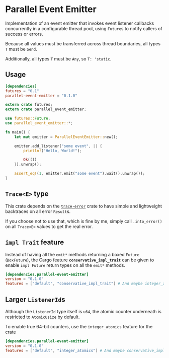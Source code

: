 Parallel Event Emitter
======================

Implementation of an event emitter that invokes event listener callbacks concurrently in a configurable thread pool,
using `Future`s to notify callers of success or errors.

Because all values must be transferred across thread boundaries, all types `T` must be `Send`.

Additionally, all types `T` must be `Any`, so `T: 'static`.

## Usage

```toml
[dependencies]
futures = "0.1"
parallel-event-emitter = "0.1.0"
```

```rust
extern crate futures;
extern crate parallel_event_emitter;

use futures::Future;
use parallel_event_emitter::*;

fn main() {
    let mut emitter = ParallelEventEmitter::new();

    emitter.add_listener("some event", || {
        println!("Hello, World!");

        Ok(())
    }).unwrap();

    assert_eq!(1, emitter.emit("some event").wait().unwrap());
}
```

## `Trace<E>` type

This crate depends on the [`trace-error`](https://crates.io/crates/trace-error) crate to have simple and lightweight backtraces on all error `Result`s.

If you choose not to use that, which is fine by me, simply call `.into_error()` on all `Trace<E>` values to get the real error.

## `impl Trait` feature

Instead of having all the `emit*` methods returning a boxed `Future` (`BoxFuture`),
the Cargo feature **`conservative_impl_trait`** can be given to enable `impl Future` return types on
all the `emit*` methods.

```toml
[dependencies.parallel-event-emitter]
version = "0.1.0"
features = ["default", "conservative_impl_trait"] # And maybe integer_atomics
```

## Larger `ListenerId`s

Although the `ListenerId` type itself is `u64`,
the atomic counter underneath is restricted to `AtomicUsize` by default.

To enable true 64-bit counters, use the `integer_atomics` feature for the crate

```toml
[dependencies.parallel-event-emitter]
version = "0.1.0"
features = ["default", "integer_atomics"] # And maybe conservative_impl_trait
```